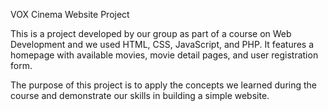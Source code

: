 
VOX Cinema Website Project

This is a project developed by our group as part of a course on Web Development and we used HTML, CSS, JavaScript, and PHP. It features a homepage with available movies, movie detail pages, and user registration form. 

The purpose of this project is to apply the concepts we learned during the course and demonstrate our skills in building a simple website.
